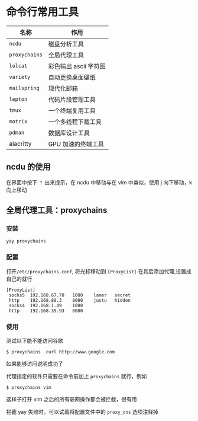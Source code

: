 # 命令行常用工具

| 名称          | 作用                  |
| ------------- | --------------------- |
| `ncdu`        | 磁盘分析工具          |
| `proxychains` | 全局代理工具          |
| `lolcat`      | 彩色输出 ascii 字符图 |
| `variety`     | 自动更换桌面壁纸      |
| `mailspring`  | 现代化邮箱            |
| `lepton`      | 代码片段管理工具      |
| `tmux`        | 一个终端复用工具      |
| `motrix`      | 一个多线程下载工具    |
| `pdman`       | 数据库设计工具        |
| alacritty     | GPU 加速的终端工具    |

## ncdu 的使用

在界面中按下 `？` 出来提示，在 ncdu 中移动与在 vim 中类似，使用 j 向下移动，k 向上移动

## 全局代理工具：proxychains

### 安装

```shell
yay proxychains
```

### 配置

打开`/etc/proxychains.conf`, 将光标移动到 `[ProxyList]` 在其后添加代理,设置成自己的就行

```text
[ProxyList]
 socks5  192.168.67.78   1080    lamer   secret
 http    192.168.89.3    8080    justu   hidden
 socks4  192.168.1.49    1080 
 http    192.168.39.93   8080 
```

### 使用

测试以下能不能访问谷歌

```shell
$ proxychains  curl http://www.google.com
```

如果能够访问说明成功了

代理指定的软件只需要在命令前加上 `proxychains` 就行，例如

```shell
$ proxychains vim
```

这样子打开 vim 之后的所有联网操作都会被拦截，很有用

拦截 yay 失败时，可以试着将配置文件中的 `proxy_dns` 选项注释掉
